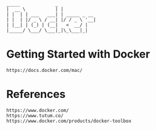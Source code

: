 
 	_____             _             
	|  __ \           | |            
 	| |  | | ___   ___| | _____ _ __ 
 	| |  | |/ _ \ / __| |/ / _ \ '__|
 	| |__| | (_) | (__|   <  __/ |   
 	|_____/ \___/ \___|_|\_\___|_|   
                                  

# Getting Started with Docker

    https://docs.docker.com/mac/


# References

    https://www.docker.com/
    https://www.tutum.co/
    https://www.docker.com/products/docker-toolbox    
    